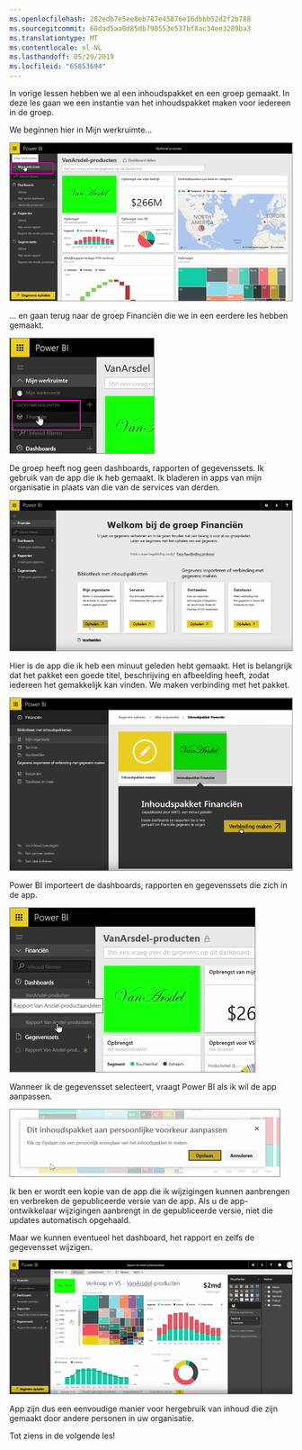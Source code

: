 ```yaml
---
ms.openlocfilehash: 282edb7e5ee8eb787e45876e16dbbb52d2f2b788
ms.sourcegitcommit: 60dad5aa0d85db790553e537bf8ac34ee3289ba3
ms.translationtype: MT
ms.contentlocale: nl-NL
ms.lasthandoff: 05/29/2019
ms.locfileid: "65853694"
---
```

In vorige lessen hebben we al een inhoudspakket en een groep gemaakt. In deze les gaan we een instantie van het inhoudspakket maken voor iedereen in de groep.

We beginnen hier in Mijn werkruimte...

![Delen en samenwerken in Power BI](./media/6-3-use-content-packs/pbi_learn06_03myworkspace.png)

... en gaan terug naar de groep Financiën die we in een eerdere les hebben gemaakt.

![Delen en samenwerken in Power BI](./media/6-3-use-content-packs/pbi_learn06_03switch2group.png)

De groep heeft nog geen dashboards, rapporten of gegevenssets. Ik gebruik van de app die ik heb gemaakt. Ik bladeren in apps van mijn organisatie in plaats van die van de services van derden.

![Delen en samenwerken in Power BI](./media/6-3-use-content-packs/pbi_learn06_03myorgcontpk.png)

Hier is de app die ik heb een minuut geleden hebt gemaakt. Het is belangrijk dat het pakket een goede titel, beschrijving en afbeelding heeft, zodat iedereen het gemakkelijk kan vinden. We maken verbinding met het pakket.

![Delen en samenwerken in Power BI](./media/6-3-use-content-packs/pbi_learn06_03contgallry.png)

Power BI importeert de dashboards, rapporten en gegevenssets die zich in de app.

![Delen en samenwerken in Power BI](./media/6-3-use-content-packs/pbi_learn06_03added2group.png)

Wanneer ik de gegevensset selecteert, vraagt Power BI als ik wil de app aanpassen.

![Delen en samenwerken in Power BI](./media/6-3-use-content-packs/pbi_learn06_03personalize.png)

Ik ben er wordt een kopie van de app die ik wijzigingen kunnen aanbrengen en verbreken de gepubliceerde versie van de app. Als u de app-ontwikkelaar wijzigingen aanbrengt in de gepubliceerde versie, niet die updates automatisch opgehaald.

Maar we kunnen eventueel het dashboard, het rapport en zelfs de gegevensset wijzigen.

![Delen en samenwerken in Power BI](./media/6-3-use-content-packs/pbi_learn06_03editreport.png)

App zijn dus een eenvoudige manier voor hergebruik van inhoud die zijn gemaakt door andere personen in uw organisatie.

Tot ziens in de volgende les!

